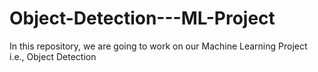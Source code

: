 # Object-Detection---ML-Project
In this repository, we are going to work on our Machine Learning Project i.e., Object Detection
